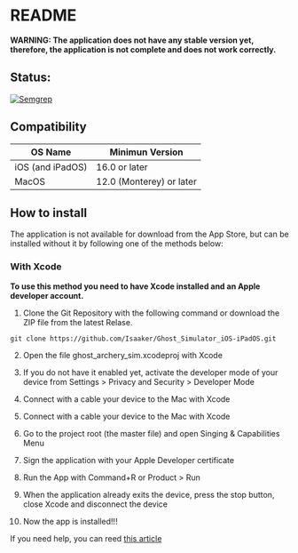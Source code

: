 # README

**WARNING: The application does not have any stable version yet, therefore, the application is not complete and does not work correctly.**

## Status:

[![Semgrep](https://github.com/Isaaker/Ghost_Simulator_ES/actions/workflows/semgrep.yml/badge.svg)](https://github.com/Isaaker/Ghost_Simulator_ES/actions/workflows/semgrep.yml)

## Compatibility

| OS Name | Minimun Version |
|--|--|
| iOS (and iPadOS) | 16.0 or later|
| MacOS | 12.0 (Monterey) or later |

## How to install

The application is not available for download from the App Store, but can be installed without it by following one of the methods below:

### With Xcode

**To use this method you need to have Xcode installed and an Apple developer account.**

1. Clone the Git Repository with the following command or download the ZIP file from the latest Relase.

`git clone https://github.com/Isaaker/Ghost_Simulator_iOS-iPadOS.git`

2. Open the file ghost_archery_sim.xcodeproj with Xcode

3. If you do not have it enabled yet, activate the developer mode of your device from Settings > Privacy and Security > Developer Mode

4. Connect with a cable your device to the Mac with Xcode

5. Connect with a cable your device to the Mac with Xcode

6. Go to the project root (the master file) and open Singing & Capabilities Menu

7. Sign the application with your Apple Developer certificate

8. Run the App with Command+R or Product > Run

9. When the application already exits the device, press the stop button, close Xcode and disconnect the device

10. Now the app is installed!!!

If you need help, you can reed [this article](https://developer.apple.com/documentation/xcode/running-your-app-in-simulator-or-on-a-device)
